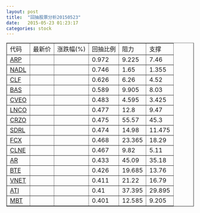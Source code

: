 ```yaml
---
layout: post
title:  "回抽股票分析20150523"
date:   2015-05-23 01:23:17
categories: stock
---
```

<script type="text/javascript">
var stockList = []
stockList.push('gb_arp');
stockList.push('gb_nadl');
stockList.push('gb_clf');
stockList.push('gb_bas');
stockList.push('gb_cveo');
stockList.push('gb_lnco');
stockList.push('gb_crzo');
stockList.push('gb_sdrl');
stockList.push('gb_fcx');
stockList.push('gb_clne');
stockList.push('gb_ar');
stockList.push('gb_bte');
stockList.push('gb_vnet');
stockList.push('gb_ati');
stockList.push('gb_mbt');
</script>
<table border="1">
 <tr>
 <td>代码</td>
 <td>最新价</td>
 <td>涨跌幅(%)</td>
 <td>回抽比例</td>
 <td>阻力</td>
 <td>支撑</td>
</tr>
  <tr id="arp">
  <td><a href="http://stock.finance.sina.com.cn/usstock/quotes/ARP.html" target="_blank">ARP</a></td><td></td><td></td><td>0.972</td><td>9.225</td><td>7.46</td></tr>
  <tr id="nadl">
  <td><a href="http://stock.finance.sina.com.cn/usstock/quotes/NADL.html" target="_blank">NADL</a></td><td></td><td></td><td>0.746</td><td>1.65</td><td>1.355</td></tr>
  <tr id="clf">
  <td><a href="http://stock.finance.sina.com.cn/usstock/quotes/CLF.html" target="_blank">CLF</a></td><td></td><td></td><td>0.626</td><td>6.26</td><td>4.52</td></tr>
  <tr id="bas">
  <td><a href="http://stock.finance.sina.com.cn/usstock/quotes/BAS.html" target="_blank">BAS</a></td><td></td><td></td><td>0.589</td><td>9.905</td><td>8.03</td></tr>
  <tr id="cveo">
  <td><a href="http://stock.finance.sina.com.cn/usstock/quotes/CVEO.html" target="_blank">CVEO</a></td><td></td><td></td><td>0.483</td><td>4.595</td><td>3.425</td></tr>
  <tr id="lnco">
  <td><a href="http://stock.finance.sina.com.cn/usstock/quotes/LNCO.html" target="_blank">LNCO</a></td><td></td><td></td><td>0.477</td><td>12.8</td><td>9.47</td></tr>
  <tr id="crzo">
  <td><a href="http://stock.finance.sina.com.cn/usstock/quotes/CRZO.html" target="_blank">CRZO</a></td><td></td><td></td><td>0.475</td><td>55.57</td><td>45.3</td></tr>
  <tr id="sdrl">
  <td><a href="http://stock.finance.sina.com.cn/usstock/quotes/SDRL.html" target="_blank">SDRL</a></td><td></td><td></td><td>0.474</td><td>14.98</td><td>11.475</td></tr>
  <tr id="fcx">
  <td><a href="http://stock.finance.sina.com.cn/usstock/quotes/FCX.html" target="_blank">FCX</a></td><td></td><td></td><td>0.468</td><td>23.365</td><td>18.29</td></tr>
  <tr id="clne">
  <td><a href="http://stock.finance.sina.com.cn/usstock/quotes/CLNE.html" target="_blank">CLNE</a></td><td></td><td></td><td>0.467</td><td>9.82</td><td>5.11</td></tr>
  <tr id="ar">
  <td><a href="http://stock.finance.sina.com.cn/usstock/quotes/AR.html" target="_blank">AR</a></td><td></td><td></td><td>0.433</td><td>45.09</td><td>35.18</td></tr>
  <tr id="bte">
  <td><a href="http://stock.finance.sina.com.cn/usstock/quotes/BTE.html" target="_blank">BTE</a></td><td></td><td></td><td>0.426</td><td>19.685</td><td>13.76</td></tr>
  <tr id="vnet">
  <td><a href="http://stock.finance.sina.com.cn/usstock/quotes/VNET.html" target="_blank">VNET</a></td><td></td><td></td><td>0.411</td><td>21.22</td><td>16.79</td></tr>
  <tr id="ati">
  <td><a href="http://stock.finance.sina.com.cn/usstock/quotes/ATI.html" target="_blank">ATI</a></td><td></td><td></td><td>0.41</td><td>37.395</td><td>29.895</td></tr>
  <tr id="mbt">
  <td><a href="http://stock.finance.sina.com.cn/usstock/quotes/MBT.html" target="_blank">MBT</a></td><td></td><td></td><td>0.401</td><td>12.585</td><td>9.205</td></tr>
</table>

